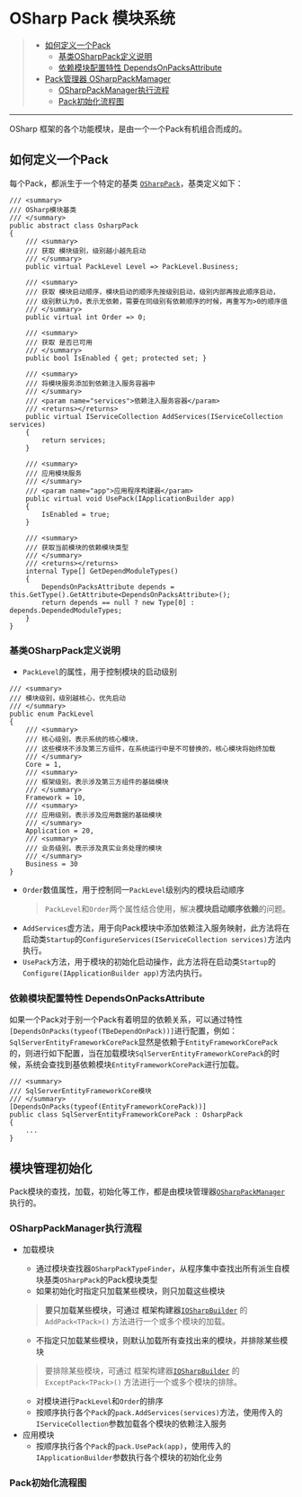 # OSharp Pack 模块系统

> - [如何定义一个Pack](#01)
>     - [基类OSharpPack定义说明](#011)
>     - [依赖模块配置特性 DependsOnPacksAttribute](#012)
> - [Pack管理器 OSharpPackMamager](#02)
>     - [OSharpPackManager执行流程](#021)
>     - [Pack初始化流程图](#021)
---

OSharp 框架的各个功能模块，是由一个一个Pack有机组合而成的。

## <a id="01"/>如何定义一个Pack

每个Pack，都派生于一个特定的基类 [`OSharpPack`](http://docs.osharp.org/api/OSharp.Core.Packs.OsharpPack.html)，基类定义如下：
```
/// <summary>
/// OSharp模块基类
/// </summary>
public abstract class OsharpPack
{
    /// <summary>
    /// 获取 模块级别，级别越小越先启动
    /// </summary>
    public virtual PackLevel Level => PackLevel.Business;

    /// <summary>
    /// 获取 模块启动顺序，模块启动的顺序先按级别启动，级别内部再按此顺序启动，
    /// 级别默认为0，表示无依赖，需要在同级别有依赖顺序的时候，再重写为>0的顺序值
    /// </summary>
    public virtual int Order => 0;

    /// <summary>
    /// 获取 是否已可用
    /// </summary>
    public bool IsEnabled { get; protected set; }

    /// <summary>
    /// 将模块服务添加到依赖注入服务容器中
    /// </summary>
    /// <param name="services">依赖注入服务容器</param>
    /// <returns></returns>
    public virtual IServiceCollection AddServices(IServiceCollection services)
    {
        return services;
    }

    /// <summary>
    /// 应用模块服务
    /// </summary>
    /// <param name="app">应用程序构建器</param>
    public virtual void UsePack(IApplicationBuilder app)
    {
        IsEnabled = true;
    }

    /// <summary>
    /// 获取当前模块的依赖模块类型
    /// </summary>
    /// <returns></returns>
    internal Type[] GetDependModuleTypes()
    {
        DependsOnPacksAttribute depends = this.GetType().GetAttribute<DependsOnPacksAttribute>();
        return depends == null ? new Type[0] : depends.DependedModuleTypes;
    }
}
```
### <a id="011"/>基类OSharpPack定义说明
* `PackLevel`的属性，用于控制模块的启动级别
```
/// <summary>
/// 模块级别，级别越核心，优先启动
/// </summary>
public enum PackLevel
{
    /// <summary>
    /// 核心级别，表示系统的核心模块，
    /// 这些模块不涉及第三方组件，在系统运行中是不可替换的，核心模块将始终加载
    /// </summary>
    Core = 1,
    /// <summary>
    /// 框架级别，表示涉及第三方组件的基础模块
    /// </summary>
    Framework = 10,
    /// <summary>
    /// 应用级别，表示涉及应用数据的基础模块
    /// </summary>
    Application = 20,
    /// <summary>
    /// 业务级别，表示涉及真实业务处理的模块
    /// </summary>
    Business = 30
}
```
* `Order`数值属性，用于控制同一`PackLevel`级别内的模块启动顺序
  > `PackLevel`和`Order`两个属性结合使用，解决**模块启动顺序依赖**的问题。
* `AddServices`虚方法，用于向Pack模块中添加依赖注入服务映射，此方法将在启动类`Startup`的`ConfigureServices(IServiceCollection services)`方法内执行。
* `UsePack`方法，用于模块的初始化启动操作，此方法将在启动类`Startup`的`Configure(IApplicationBuilder app)`方法内执行。

### <a id="012"/>依赖模块配置特性 DependsOnPacksAttribute
如果一个Pack对于别一个Pack有着明显的依赖关系，可以通过特性`[DependsOnPacks(typeof(TBeDependOnPack))]`进行配置，例如：`SqlServerEntityFrameworkCorePack`显然是依赖于`EntityFrameworkCorePack`的，则进行如下配置，当在加载模块`SqlServerEntityFrameworkCorePack`的时候，系统会查找到基依赖模块`EntityFrameworkCorePack`进行加载。
```
/// <summary>
/// SqlServerEntityFrameworkCore模块
/// </summary>
[DependsOnPacks(typeof(EntityFrameworkCorePack))]
public class SqlServerEntityFrameworkCorePack : OsharpPack
{
    ...
}
```

## <a id="02"/>模块管理初始化

Pack模块的查找，加载，初始化等工作，都是由模块管理器[`OSharpPackManager`](http://docs.osharp.org/api/OSharp.Core.Packs.OSharpPackManager.html)执行的。

### <a id="021"/>OSharpPackManager执行流程
* 加载模块
    * 通过模块查找器`OSharpPackTypeFinder`，从程序集中查找出所有派生自模块基类`OSharpPack`的Pack模块类型
    * 如果初始化时指定只加载某些模块，则只加载这些模块
    > 要只加载某些模块，可通过 框架构建器[`IOSharpBuilder`](http://docs.osharp.org/api/OSharp.Core.Builders.IOSharpBuilder.html) 的`AddPack<TPack>()` 方法进行一个或多个模块的加载。
    * 不指定只加载某些模块，则默认加载所有查找出来的模块，并排除某些模块
    > 要排除某些模块，可通过 框架构建器[`IOSharpBuilder`](http://docs.osharp.org/api/OSharp.Core.Builders.IOSharpBuilder.html) 的`ExceptPack<TPack>()` 方法进行一个或多个模块的排除。
    * 对模块进行`PackLevel`和`Order`的排序
    * 按顺序执行各个`Pack`的`pack.AddServices(services)`方法，使用传入的`IServiceCollection`参数加载各个模块的依赖注入服务
* 应用模块
    * 按顺序执行各个`Pack`的`pack.UsePack(app)`，使用传入的`IApplicationBuilder`参数执行各个模块的初始化业务

### <a id="022"/>Pack初始化流程图
